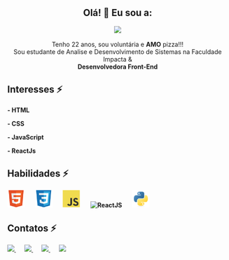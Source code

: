 <span align="center">
  <h2> Olá! 👋 Eu sou a: </h2>
</span>

<div align="center">
  <img src="https://user-images.githubusercontent.com/97069033/154582161-291696e3-adbd-470c-864c-65fa1eb1d6b3.png"/>
 </div>

<p align="center">
  Tenho 22 anos, sou voluntária e <b>AMO</b> pizza!!! </br>
  Sou estudante de Analise e Desenvolvimento de Sistemas na Faculdade Impacta & </br>
  <b>Desenvolvedora Front-End</b>
 </p>

## Interesses ⚡
<p><b>- HTML</></p>
<p><b>- CSS</></p>
<p><b>- JavaScript</></p>
<p><b>- ReactJs</></p>
  

## Habilidades ⚡
<div>
  <img height="40" alt="HTML5" src="https://raw.githubusercontent.com/devicons/devicon/master/icons/html5/html5-original.svg">
  &nbsp;&nbsp;&nbsp;&nbsp;&nbsp;
  <img height="40" alt="CSS3" src="https://raw.githubusercontent.com/devicons/devicon/master/icons/css3/css3-original.svg">
  &nbsp;&nbsp;&nbsp;&nbsp;&nbsp;
  <img height="40" alt="Javascript" src="https://raw.githubusercontent.com/devicons/devicon/master/icons/javascript/javascript-original.svg">
  &nbsp;&nbsp;&nbsp;&nbsp;&nbsp;
  <img height="40" alt="ReactJS" src="https://user-images.githubusercontent.com/97069033/154585445-70d6d5e6-5114-4fd6-9b7b-49d9af6d66dc.png">
  &nbsp;&nbsp;&nbsp;&nbsp;&nbsp;
  <img height="40" alt="Python" src="https://raw.githubusercontent.com/devicons/devicon/master/icons/python/python-original.svg">
 </div>
 
 ## Contatos ⚡
 <div>
  <a href = "https://www.linkedin.com/in/anavitoriags/">
    <img src="https://user-images.githubusercontent.com/97069033/154586034-2b55459b-3a06-478b-9635-34229491e0ce.png" target="_blank" height="40">
 </a>
  &nbsp;&nbsp;&nbsp;&nbsp;&nbsp;
 <a href = "https://www.behance.net/anavitoriages">
    <img src="https://user-images.githubusercontent.com/97069033/154586596-911cbe51-18a8-4bfb-8157-4faf65a182cd.png" target="_blank" height="40">
 </a>
  &nbsp;&nbsp;&nbsp;&nbsp;&nbsp;
 <a href = "https://anavitoriagoess.github.io/portfolio-anavitoria/">
    <img src="https://user-images.githubusercontent.com/97069033/154587687-f837e327-757c-40b3-98d6-74b065a2c63f.png" target="_blank" height="40">
 </a>
   &nbsp;&nbsp;&nbsp;&nbsp;&nbsp;
 <a href = "mailto:anavitoria.goess@gmail.com">
    <img src="https://user-images.githubusercontent.com/97069033/154587311-a7789f6a-7c15-4efd-9968-887bf8cdf09c.png" target="_blank" height="40">
 </a>
 
 </div>
